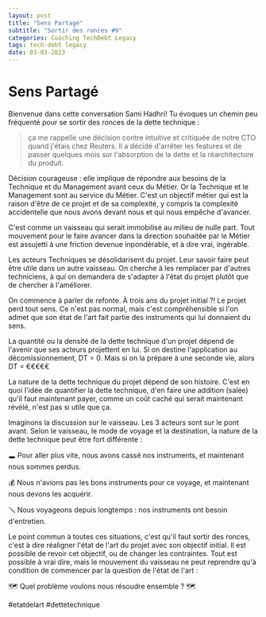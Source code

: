 ```yaml
---
layout: post
title: "Sens Partagé"
subtitle: "Sortir des ronces #9"
categories: Coaching TechDebt Legacy
tags: tech-debt legacy
date: 03-03-2023
---
```

# Sens Partagé

Bienvenue dans cette conversation Sami Hadhri! Tu évoques un chemin peu fréquenté pour se sortir des ronces de la dette technique :

> ça me rappelle une décision contre intuitive et critiquée de notre CTO quand j'étais chez Reuters. Il a décidé d'arrêter les features et de passer quelques mois sur l'absorption de la dette et la réarchitecture du produit.
<!--more-->

Décision courageuse : elle implique de répondre aux besoins de la Technique et du Management avant ceux du Métier. Or la Technique et le Management sont au service du Métier. C'est un objectif métier qui est la raison d'être de ce projet et de sa complexité, y compris la complexité accidentelle que nous avons devant nous et qui nous empêche d'avancer.

C'est comme un vaisseau qui serait immobilisé au milieu de nulle part. Tout mouvement pour le faire avancer dans la direction souhaitée par le Métier est assujetti à une friction devenue inpondérable, et à dire vrai, ingérable.

Les acteurs Techniques se désolidarisent du projet. Leur savoir faire peut être utile dans un autre vaisseau. On cherche à les remplacer par d'autres techniciens, à qui on demandera de s'adapter à l'état du projet plutôt que de chercher à l'améliorer. 

On commence à parler de refonte. À trois ans du projet initial ?! Le projet perd tout sens. Ce n'est pas normal, mais c'est compréhensible si l'on admet que son état de l'art fait partie des instruments qui lui donnaient du sens.

La quantité ou la densité de la dette technique d'un projet dépend de l'avenir que ses acteurs projettent en lui. Si on destine l'application au décomissionnement, DT = 0. Mais si on la prépare à une seconde vie, alors DT = €€€€€

La nature de la dette technique du projet dépend de son histoire. C'est en quoi l'idée de quantifier la dette technique, d'en faire une addition (salée) qu'il faut maintenant payer, comme un coût caché qui serait maintenant révélé, n'est pas si utile que ça.

Imaginons la discussion sur le vaisseau. Les 3 acteurs sont sur le pont avant. Selon le vaisseau, le mode de voyage et la destination, la nature de la dette technique peut être fort différente :

🕳 Pour aller plus vite, nous avons cassé nos instruments, et maintenant nous sommes perdus.

💰 Nous n'avions pas les bons instruments pour ce voyage, et maintenant nous devons les acquérir.

🪛 Nous voyageons depuis longtemps : nos instruments ont besoin d'entretien.

Le point commun à toutes ces situations, c'est qu'il faut sortir des ronces, c'est à dire réaligner l'état de l'art du projet avec son objectif initial. Il est possible de revoir cet objectif, ou de changer les contraintes. Tout est possible à vrai dire, mais le mouvement du vaisseau ne peut reprendre qu'à condition de commencer par la question de l'état de l'art :

🗺 Quel problème voulons nous résoudre ensemble ? 🗺

#etatdelart #dettetechnique



